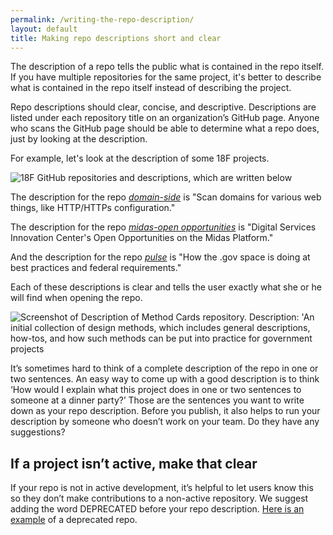 ```yaml
---
permalink: /writing-the-repo-description/
layout: default
title: Making repo descriptions short and clear
---
```



The description of a repo tells the public what is contained in the repo itself. If you have multiple repositories for the same project, it's better to describe what is contained in the repo itself instead of describing the project.

Repo descriptions should clear, concise, and descriptive. Descriptions are listed under each repository title on an organization’s GitHub page. Anyone who scans the GitHub page should be able to determine what a repo does, just by looking at the description.

For example, let's look at the description of some 18F projects.

<img src="{{site.baseurl}}/images/descriptions-on-github.png" alt="18F GitHub repositories and descriptions, which are written below">

The description for the repo [*domain-side*](https://github.com/18F/domain-scan) is "Scan domains for various web things, like HTTP/HTTPs configuration."

The description for the repo [*midas-open opportunities*](https://github.com/18F/midas-open-opportunities) is "Digital Services Innovation Center's Open Opportunities on the Midas Platform."

And the description for the repo [*pulse*](https://github.com/18F/pulse) is "How the .gov space is doing at best practices and federal requirements."

Each of these descriptions is clear and tells the user exactly what she or he will find when opening the repo.


<img src="{{site.baseurl}}/images/method-cards-description.png" alt="Screenshot of Description of Method Cards repository. Description: 'An initial collection of design methods, which includes general descriptions, how-tos, and how such methods can be put into practice for government projects">

It’s sometimes hard to think of a complete description of the repo in one or two sentences. An easy way to come up with a good description is to think ‘How would I explain what this project does in one or two sentences to someone at a dinner party?’ Those are the sentences you want to write down as your repo description. Before you publish, it also helps to run your description by someone who doesn’t work on your team. Do they have any suggestions?

## If a project isn’t active, make that clear

If your repo is not in active development, it’s helpful to let users know this so they don’t make contributions to a non-active repository. We suggest adding the word DEPRECATED before your repo description. [Here is an example](https://github.com/18F/Mario) of a deprecated repo.
